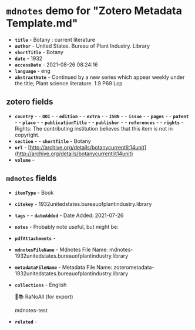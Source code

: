 # `mdnotes` demo for "Zotero Metadata Template.md"

- **`title`** - Botany : current literature
- **`author`** -  United States. Bureau of Plant Industry. Library
- **`shortTitle`** - Botany
- **`date`** - 1932
- **`accessDate`** - 2021-08-26 08:24:16
- **`language`** - eng
- **`abstractNote`** - Continued by a new series which appear weekly under the title; Plant science literature. 1.9 P69 Lcp

## zotero fields

- **`country`** - - **`DOI`** - - **`edition`** - - **`extra`** - - **`ISBN`** - - **`issue`** - - **`pages`** - - **`patent`** - - **`place`** - - **`publicationTitle`** - - **`publisher`** - - **`references`** - - **`rights`** -  Rights: The contributing institution believes that this item is not in copyright.
- **`section`** - - **`shortTitle`** - Botany
- **`url`** - [http://archive.org/details/botanycurrentlit14unit](http://archive.org/details/botanycurrentlit14unit)
- **`volume`** - 

## `mdnotes`  fields

- **`itemType`** - Book
- **`citekey`** - 1932unitedstates.bureauofplantindustry.library
- **`tags`** - - **`dateAdded`** -  Date Added: 2021-07-26
- **`notes`** - 
Probably note useful, but might be:

- **`pdfAttachments`** - 
- **`mdnotesFileName`** -  Mdnotes File Name: mdnotes-1932unitedstates.bureauofplantindustry.library

- **`metadataFileName`** -  Metadata File Name: zoterometadata-1932unitedstates.bureauofplantindustry.library

- **`collections`** - English

	🌿📚 RaNoAll (for export)

	mdnotes-test

- **`related`** - 
  
